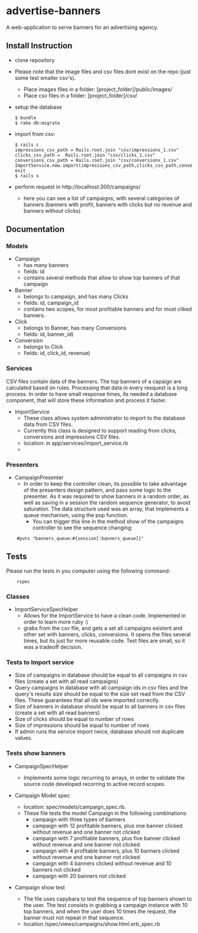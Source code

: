 # advertise-banners
A web-application to serve banners for an advertising agency.

## Install Instruction
  * clone repository
  * Please note that the image files and csv files dont exist on the repo (just some test smaller csv's).
    * Place images files in a folder: [project_folder]/public/images/
    * Place csv files in a folder: [project_folder]/csv/
  * setup the database

    ```
    $ bundle
    $ rake db:migrate
    ```

  * import from csv:

    ```
    $ rails c
    impressions_csv_path = Rails.root.join "csv/impressions_1.csv"
    clicks_csv_path =  Rails.root.join "csv/clicks_1.csv"
    conversions_csv_path = Rails.root.join "csv/conversions_1.csv"
    ImportService.new.import(impressions_csv_path,clicks_csv_path,conversions_csv_path)
    exit
    $ rails s
    ```
    
  * perform request in http://localhost:300/campaigns/
      - here you can see a list of campaigns, with several categories of banners (banners with profit, banners with clicks but no revenue and banners without clicks)


## Documentation

### Models
  * Campaign
    * has many banners
    * fields: id
    * contains several methods that allow to show top banners of that campaign
  * Banner
    * belongs to campaign, and has many Clicks
    * fields: id, campaign_id
    * contains two scopes, for most profitable banners and for most cliked banners.
  * Click
    * belongs to Banner, has many Conversions
    * fields: id, banner_id)
  * Conversion
    * belongs to Click
    * fields: id, click_id, revenue)

### Services
 CSV files contain data of the banners. The top banners of a capaign are calculated based on rules. Processing that data in every resquest is a long process. In order to have small response times, its needed a database component, that will store these information and process it faster.
  * ImportService
    * These class allows system administrator to import to the database data from CSV files.
    * Currently this class is designed to support reading from clicks, conversions and impressions CSV files.
    * location: in app/services/import_service.rb
    * 

### Presenters
  * CampaignPresenter
    * In order to keep the controller clean, its possible to take advantage of the presenters design pattern, and pass some logic to the presenter. As it was required to show banners in a random order, as well as saving in a session the random sequence generator, to avoid saturation. The data structure used was an array, that implements a queue mechanism, using the pop function.
      - You can trigger this line in the method show of the campaigns controller to see the sequence changing:

```
    #puts "banners_queue:#{session[:banners_queue]}"
```

## Tests
Please run the tests in you computer using the following command:

```
    rspec
```

### Classes
  * ImportServiceSpecHelper
    * Allows for the ImportService to have a clean code. Implemented in order to learn more ruby :)
    * grabs from the csv file, and gets a set all campaigns existent and other set with banners, clicks, conversions. It opens the files several times, but its just for more reusable code. Test files are small, so it was a tradeoff decision.

### Tests to Import service
  * Size of campaigns in database should be equal to all campaigns in csv files (create a set with all read campaigns)
  * Query campaigns in database with all campaign ids in csv files and the query's results size should be equal to the size set read from the CSV files. These guarantees that all ids were imported correctly.
  * Size of banners in database should be equal to all banners in csv files (create a set with all read banners)
  * Size of clicks should be equal to number of rows
  * Size of impressions should be equal to number of rows
  * If admin runs the service import twice, database should not duplicate values.

### Tests show banners
  * CampaignSpecHelper
    * Implements some logic recurring to arrays, in order to validate the source code developed recorring to active record scopes. 
  * Campaign Model spec
    * location: spec/models/campaign_spec.rb. 
    * These file tests the model Campaign in the following combinations:
      * campaign with three types of banners
      * campaign with 12 profitable banners, plus one banner clicked without revenue and one banner not clicked
      * campaign with 7 profitable banners, plus five banner clicked without revenue and one banner not clicked
      * campaign with 4 profitable banners, plus 10 banners clicked without revenue and one banner not clicked
      * campaign with 4 banners clicked without revenue and 10 banners not clicked
      * campaign with 20 banners not clicked
      
  * Campaign show test
    * The file uses capybara to test the sequence of top banners shown to the user. The test consists in grabbing a campaign instance with 10 top banners, and when the user does 10 times the request, the banner must not repeat in that sequence.
    * location /spec/views/campaigns/show.html.erb_spec.rb


